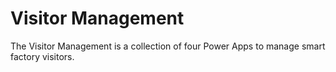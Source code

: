 # Visitor Management
The Visitor Management is a collection of four Power Apps to manage smart factory visitors.
